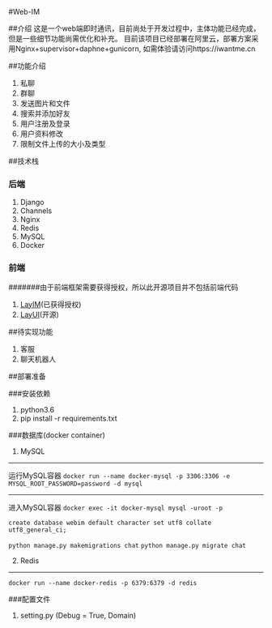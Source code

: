#Web-IM

##介绍
这是一个web端即时通讯，目前尚处于开发过程中，主体功能已经完成，但是一些细节功能尚需优化和补充。
目前该项目已经部署在阿里云，部署方案采用Nginx+supervisor+daphne+gunicorn, 如需体验请访问https://iwantme.cn


##功能介绍

1. 私聊
2. 群聊
3. 发送图片和文件
4. 搜索并添加好友
5. 用户注册及登录
6. 用户资料修改
7. 限制文件上传的大小及类型

##技术栈

### 后端
1. Django
2. Channels
3. Nginx
4. Redis
5. MySQL
6. Docker

### 前端
#######由于前端框架需要获得授权，所以此开源项目并不包括前端代码
1. <a href="https://layim.layui.com/" target="_blank">LayIM</a>(已获得授权)
2. <a href="https://www.layui.com/" target="_blank">LayUI</a>(开源)


##待实现功能

1. 客服
2. 聊天机器人

##部署准备

###安装依赖
1. python3.6
2. pip install -r requirements.txt

###数据库(docker container)
1. MySQL
***
运行MySQL容器
`docker run --name docker-mysql -p 3306:3306 -e MYSQL_ROOT_PASSWORD=password -d mysql`
***
进入MySQL容器
`docker exec -it docker-mysql mysql -uroot -p`

`create database webim default character set utf8 collate utf8_general_ci;`

`python manage.py makemigrations chat`
`python manage.py migrate chat`

2. Redis
***
`docker run --name docker-redis -p 6379:6379 -d redis`

###配置文件
1. setting.py (Debug = True, Domain)